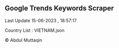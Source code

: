 

## Google Trends Keywords Scraper 
 
Last Update 15-06-2023 , 18:57:17

Country List :
VIETNAM.json



© Abdul Muttaqin 
